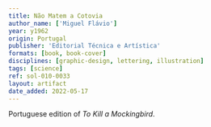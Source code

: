 ```yaml
---
title: Não Matem a Cotovia
author_name: ['Miguel Flávio']
year: y1962
origin: Portugal
publisher: 'Editorial Técnica e Artística'
formats: [book, book-cover]
disciplines: [graphic-design, lettering, illustration]
tags: [science]
ref: sol-010-0033
layout: artifact
date_added: 2022-05-17
---
```

Portuguese edition of <cite>To Kill a Mockingbird</cite>.
